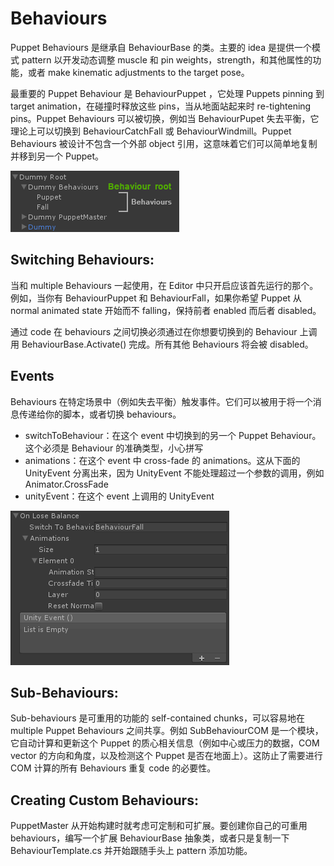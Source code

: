 # Behaviours

Puppet Behaviours 是继承自 BehaviourBase 的类。主要的 idea 是提供一个模式 pattern 以开发动态调整 muscle 和 pin weights，strength，和其他属性的功能，或者 make kinematic adjustments to the target pose。

最重要的 Puppet Behaviour 是 BehaviourPuppet ，它处理 Puppets pinning 到 target animation，在碰撞时释放这些 pins，当从地面站起来时 re-tightening pins。Puppet Behaviours 可以被切换，例如当 BehaviourPupet 失去平衡，它理论上可以切换到 BehaviourCatchFall 或 BehaviourWindmill。Puppet Behaviours 被设计不包含一个外部 object 引用，这意味着它们可以简单地复制并移到另一个 Puppet。

![Behaviours2](Image/Behaviours2.png)

## Switching Behaviours:

当和 multiple Behaviours 一起使用，在 Editor 中只开启应该首先运行的那个。例如，当你有 BehaviourPuppet 和 BehaviourFall，如果你希望 Puppet 从 normal animated state 开始而不 falling，保持前者 enabled 而后者 disabled。

通过 code 在 behaviours 之间切换必须通过在你想要切换到的 Behaviour 上调用 BehaviourBase.Activate() 完成。所有其他 Behaviours 将会被 disabled。

## Events

Behaviours 在特定场景中（例如失去平衡）触发事件。它们可以被用于将一个消息传递给你的脚本，或者切换 behaviours。

- switchToBehaviour：在这个 event 中切换到的另一个 Puppet Behaviour。这个必须是 Behaviour 的准确类型，小心拼写
- animations：在这个 event 中 cross-fade 的 animations。这从下面的 UnityEvent 分离出来，因为 UnityEvent 不能处理超过一个参数的调用，例如 Animator.CrossFade
- unityEvent：在这个 event 上调用的 UnityEvent

![PuppetEvent](Image/PuppetEvent.png)

## Sub-Behaviours:

Sub-behaviours 是可重用的功能的 self-contained chunks，可以容易地在 multiple Puppet Behaviours 之间共享。例如 SubBehaviourCOM 是一个模块，它自动计算和更新这个 Puppet 的质心相关信息（例如中心或压力的数据，COM vector 的方向和角度，以及检测这个 Puppet 是否在地面上）。这防止了需要进行 COM 计算的所有 Behaviours 重复 code 的必要性。

## Creating Custom Behaviours:

PuppetMaster 从开始构建时就考虑可定制和可扩展。要创建你自己的可重用 behaviours，编写一个扩展 BehaviourBase 抽象类，或者只是复制一下 BehaviourTemplate.cs 并开始跟随手头上 pattern 添加功能。
